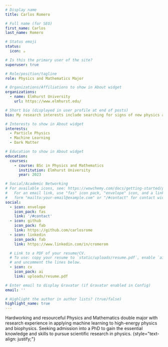 ```yaml
---
# Display name
title: Carlos Romero

# Full name (for SEO)
first_name: Carlos
last_name: Romero

# Status emoji
status:
  icon: ☕️

# Is this the primary user of the site?
superuser: true

# Role/position/tagline
role: Physics and Mathematics Major

# Organizations/Affiliations to show in About widget
organizations:
  - name: Elmhurst University
    url: https://www.elmhurst.edu/

# Short bio (displayed in user profile at end of posts)
bio: My research interests include searching for signs of new physics and machine learning applications to high-energy physics.

# Interests to show in About widget
interests:
  - Particle Physics
  - Machine Learning
  - Dark Matter

# Education to show in About widget
education:
  courses:
    - course: BSc in Physics and Mathematics
      institution: Elmhurst University
      year: 2023

# Social/Academic Networking
# For available icons, see: https://wowchemy.com/docs/getting-started/page-builder/#icons
#   For an email link, use "fas" icon pack, "envelope" icon, and a link in the
#   form "mailto:your-email@example.com" or "/#contact" for contact widget.
social:
  - icon: envelope
    icon_pack: fas
    link: '/#contact'
  - icon: github
    icon_pack: fab
    link: https://github.com/carlosrome
  - icon: linkedin
    icon_pack: fab
    link: https://www.linkedin.com/in/cromerom

  # Link to a PDF of your resume/CV.
  # To use: copy your resume to `static/uploads/resume.pdf`, enable `ai` icons in `params.yaml`,
  # and uncomment the lines below.
  - icon: cv
    icon_pack: ai
    link: uploads/resume.pdf

# Enter email to display Gravatar (if Gravatar enabled in Config)
email: ''

# Highlight the author in author lists? (true/false)
highlight_name: true
---
```


Hardworking and resourceful Physics and Mathematics double major with research experience in applying machine learning to high-energy physics and biophysics. Seeking admission into a PhD to gain the essential knowledge and skills to pursue scientific research in physics.
{style="text-align: justify;"}
